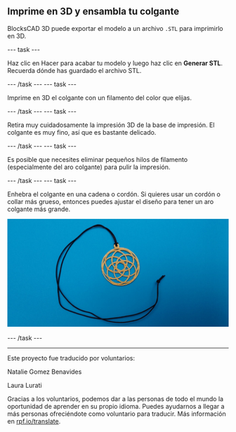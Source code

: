 ## Imprime en 3D y ensambla tu colgante

BlocksCAD 3D puede exportar el modelo a un archivo `.STL` para imprimirlo en 3D.

--- task ---

Haz clic en Hacer para acabar tu modelo y luego haz clic en **Generar STL**. Recuerda dónde has guardado el archivo STL.

--- /task --- --- task ---

Imprime en 3D el colgante con un filamento del color que elijas.

--- /task --- --- task ---

Retira muy cuidadosamente la impresión 3D de la base de impresión. El colgante es muy fino, así que es bastante delicado.

--- /task --- --- task ---

Es posible que necesites eliminar pequeños hilos de filamento (especialmente del aro colgante) para pulir la impresión.

--- /task --- --- task ---

Enhebra el colgante en una cadena o cordón. Si quieres usar un cordón o collar más grueso, entonces puedes ajustar el diseño para tener un aro colgante más grande.

![captura de pantalla](images/pendant-printed.png)

--- /task ---


***
Este proyecto fue traducido por voluntarios:

Natalie Gomez Benavides

Laura Lurati

Gracias a los voluntarios, podemos dar a las personas de todo el mundo la oportunidad de aprender en su propio idioma. Puedes ayudarnos a llegar a más personas ofreciéndote como voluntario para traducir. Más información en [rpf.io/translate](https://rpf.io/translate).
